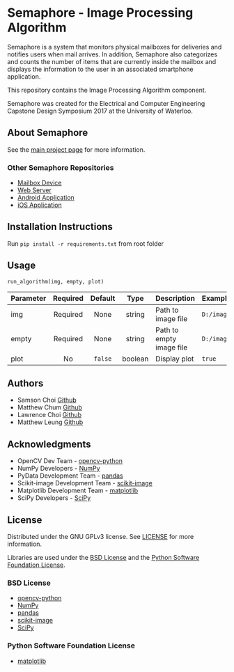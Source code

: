 # Semaphore - Image Processing Algorithm

Semaphore is a system that monitors physical mailboxes for deliveries and notifies users when mail arrives. In addition, Semaphore also categorizes and counts the number of items that are currently inside the mailbox and displays the information to the user in an associated smartphone application.  

This repository contains the Image Processing Algorithm component.

Semaphore was created for the Electrical and Computer Engineering Capstone Design Symposium 2017 at the University of Waterloo.


## About Semaphore
See the [main project page](https://shlchoi.github.io/semaphore) for more information.

### Other Semaphore Repositories
* [Mailbox Device](https://github.com/shlchoi/semaphore-mailbox)
* [Web Server](https://github.com/shlchoi/semaphore-server)
* [Android Application](https://github.com/shlchoi/semaphore-android)
* [iOS Application](https://github.com/shlchoi/semaphore-ios)

## Installation Instructions

Run `pip install -r requirements.txt` from root folder

## Usage
`run_algorithm(img, empty, plot)`   

|Parameter|Required|Default|Type   |Description             |Example                  |
|:--------|:------:|:-----:|:-----:|:-----------------------|:------------------------|
|img      |Required|None   |string |Path to image file      |`D:/images/image.jpg`    |
|empty    |Required|None   |string |Path to empty image file|`D:/images/calibrate.jpg`|
|plot     |No      |`false`|boolean|Display plot		       	|`true`                   |



## Authors
* Samson Choi 	[Github](https://github.com/shlchoi)
* Matthew Chum 	[Github](https://github.com/mattcwc)
* Lawrence Choi	[Github](https://github.com/l2choi)
* Matthew Leung [Github](https://github.com/mshleung)


## Acknowledgments
* OpenCV Dev Team - [opencv-python](http://docs.opencv.org/3.0-beta/)
* NumPy Developers - [NumPy](http://www.numpy.org/)
* PyData Development Team - [pandas](http://pandas.pydata.org/)
* Scikit-image Development Team - [scikit-image](http://scikit-image.org/)
* Matplotlib Development Team - [matplotlib](http://matplotlib.org/)
* SciPy Developers - [SciPy](https://www.scipy.org/)

## License

Distributed under the GNU GPLv3 license. See [LICENSE](https://github.com/mattcwc/semaphore-raspi/blob/master/LICENSE) for more information.

Libraries are used under the [BSD License](https://opensource.org/licenses/BSD-3-Clause) and the [Python Software Foundation License](https://docs.python.org/3/license.html).

### BSD License
* [opencv-python](http://docs.opencv.org/3.0-beta/index.html)
* [NumPy](http://www.numpy.org/)
* [pandas](http://pandas.pydata.org/)
* [scikit-image](http://scikit-image.org/)
* [SciPy](https://www.scipy.org/)

### Python Software Foundation License
* [matplotlib](http://matplotlib.org/)
